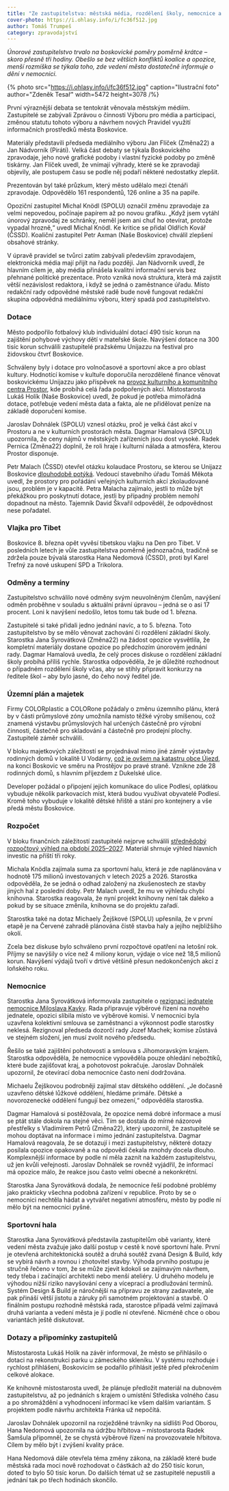 ```yaml
---
title: "Ze zastupitelstva: městská média, rozdělení školy, nemocnice a hala"
cover-photo: https://i.ohlasy.info/i/fc36f512.jpg
author: Tomáš Trumpeš
category: zpravodajství
---
```


*Únorové zastupitelstvo trvalo na boskovické poměry poměrně krátce – skoro přesně tři hodiny. Obešlo se bez větších konfliktů koalice a opozice, menší rozmíška se týkala toho, zde vedení města dostatečně informuje o dění v nemocnici.*

{% photo src="https://i.ohlasy.info/i/fc36f512.jpg" caption="Ilustrační foto" author="Zdeněk Tesař" width=5472 height=3078 /%}

První výraznější debata se tentokrát věnovala městským médiím. Zastupitelé se zabývali Zprávou o činnosti Výboru pro média a participaci, změnou statutu tohoto výboru a návrhem nových Pravidel využití informačních prostředků města Boskovice.

Materiály představili předseda mediálního výboru Jan Flíček (Změna22) a Jan Nádvorník (Piráti). Velká část debaty se týkala Boskovického zpravodaje, jeho nové grafické podoby i vlastní fyzické podoby po změně tiskárny. Jan Flíček uvedl, že vnímají výhrady, které se ke zpravodaji objevily, ale postupem času se podle něj podaří některé nedostatky zlepšit.

Prezentován byl také průzkum, který město udělalo mezi čtenáři zpravodaje. Odpovědělo 161 respondentů, 126 online a 35 na papíře.

Opoziční zastupitel Michal Knödl (SPOLU) označil změnu zpravodaje za velmi nepovedou, počínaje papírem až po novou grafiku. „Když jsem vytáhl únorový zpravodaj ze schránky, neměl jsem ani chuť ho otevírat, protože vypadal hrozně,“ uvedl Michal Knödl. Ke kritice se přidal Oldřich Kovář (ČSSD). Koaliční zastupitel Petr Axman (Naše Boskovice) chválil zlepšení obsahové stránky. 

V úpravě pravidel se tvůrci zatím zabývali především zpravodajem, elektronická média mají přijít na řadu později. Jan Nádvorník uvedl, že hlavním cílem je, aby média přinášela kvalitní informační servis bez přehnané politické prezentace. Proto vzniká nová struktura, která má zajistit větší nezávislost redaktora, i když se jedná o zaměstnance úřadu. Místo redakční rady odpovědné městské radě bude nově fungovat redakční skupina odpovědná mediálnímu výboru, který spadá pod zastupitelstvo.

### Dotace

Město podpořilo fotbalový klub individuální dotací 490 tisíc korun na zajištění pohybové výchovy dětí v mateřské škole. Navýšení dotace na 300 tisíc korun schválili zastupitelé pražskému Unijazzu na festival pro židovskou čtvrť Boskovice. 

Schváleny byly i dotace pro volnočasové a sportovní akce a pro oblast kultury. Hodnotící komise v kultuře doporučila nerozdělené finance věnovat boskovickému Unijazzu jako příspěvek na [provoz kulturního a komunitního centra Prostor](https://ohlasy.info/clanky/2024/02/komentar-prostor.html), kde probíhá celá řada podpořených akcí. Místostarosta Lukáš Holík (Naše Boskovice) uvedl, že pokud je potřeba mimořádná dotace, potřebuje vedení města data a fakta, ale ne přidělovat peníze na základě doporučení komise.

Jaroslav Dohnálek (SPOLU) vznesl otázku, proč je velká část akcí v Prostoru a ne v kulturních prostorách města. Dagmar Hamalová (SPOLU) upozornila, že ceny nájmů v městských zařízeních jsou dost vysoké. Radek Pernica (Změna22) doplnil, že roli hraje i kulturní nálada a atmosféra, kterou Prostor disponuje. 

Petr Malach (ČSSD) otevřel otázku kolaudace Prostoru, se kterou se Unijazz Boskovice [dlouhodobě potýká](https://ohlasy.info/clanky/2021/07/kolaudace-prostor.html). Vedoucí stavebního úřadu Tomáš Měkota uvedl, že prostory pro pořádání veřejných kulturních akcí zkolaudované jsou, problém je v kapacitě. Petra Malacha zajímalo, jestli to může být překážkou pro poskytnutí dotace, jestli by případný problém nemohl dopadnout na město. Tajemník David Škvařil odpověděl, že odpovědnost nese pořadatel.

### Vlajka pro Tibet

Boskovice 8. března opět vyvěsí tibetskou vlajku na Den pro Tibet. V posledních letech je vůle zastupitelstva poměrně jednoznačná, tradičně se zdržela pouze bývalá starostka Hana Nedomová (ČSSD), proti byl Karel Trefný za nové uskupení SPD a Trikolora.

### Odměny a termíny

Zastupitelstvo schválilo nové odměny svým neuvolněným členům, navýšení odměn proběhne v souladu s aktuální právní úpravou – jedná se o asi 17 procent. Loni k navýšení nedošlo, letos tomu tak bude od 1. března.

Zastupitelé si také přidali jedno jednání navíc, a to 5. března. Toto zastupitelstvo by se mělo věnovat zachování či rozdělení základní školy. Starostka Jana Syrovátková (Změna22) na žádost opozice vysvětlila, že kompletní materiály dostane opozice po předchozím únorovém jednání rady. Dagmar Hamalová uvedla, že celý proces diskuse o rozdělení základní školy probíhá příliš rychle. Starostka odpověděla, že je důležité rozhodnout o případném rozdělení školy včas, aby se stihly připravit konkurzy na ředitele škol – aby bylo jasné, do čeho nový ředitel jde.

### Územní plán a majetek

Firmy COLORplastic a COLORone požádaly o změnu územního plánu, která by v části průmyslové zóny umožnila namísto těžké výroby smíšenou, což znamená výstavbu průmyslových hal určených částečně pro výrobní činnosti, částečně pro skladování a částečně pro prodejní plochy. Zastupitelé záměr schválili.

V bloku majetkových záležitostí se projednával mimo jiné záměr výstavby rodinných domů v lokalitě U Vodárny, [což je ovšem na katastru obce Újezd](https://ohlasy.info/clanky/2018/02/pozemky-ujezd.html), na konci Boskovic ve směru na Prostějov po pravé straně. Vznikne zde 28 rodinných domů, s hlavním příjezdem z Dukelské ulice.

Developer požádal o připojení jejich komunikace do ulice Podlesí, oplátkou vybuduje několik parkovacích míst, která budou využívat obyvatelé Podlesí. Kromě toho vybuduje v lokalitě dětské hřiště a stání pro kontejnery a vše předá městu Boskovice. 

### Rozpočet

V bloku finančních záležitostí zastupitelé nejprve schválili [střednědobý rozpočtový výhled na období 2025–2027](https://boskovice.cz/assets/File.ashx?id_org=832&id_dokumenty=48105). Materiál shrnuje výhled hlavních investic na příští tři roky. 

Michala Knödla zajímala suma za sportovní halu, která je zde naplánována v hodnotě 175 milionů investovaných v letech 2025 a 2026. Starostka odpověděla, že se jedná o odhad založený na zkušenostech ze stavby jiných hal z poslední doby. Petr Malach uvedl, že mu ve výhledu chybí knihovna. Starostka reagovala, že nyní projekt knihovny není tak daleko a pokud by se situace změnila, knihovna se do projektu zařadí.

Starostka také na dotaz Michaely Žejškové (SPOLU) upřesnila, že v první etapě je na Červené zahradě plánována čistě stavba haly a jejího nejbližšího okolí.

Zcela bez diskuse bylo schváleno první rozpočtové opatření na letošní rok. Příjmy se navýšily o více než 4 miliony korun, výdaje o více než 18,5 milionů korun. Navýšení výdajů tvoří v drtivé většině přesun nedokončených akcí z loňského roku.

### Nemocnice

Starostka Jana Syrovátková informovala zastupitele o [rezignaci jednatele nemocnice Miloslava Kavky](https://ohlasy.info/clanky/2024/01/kavka-rezignoval.html). Rada připravuje výběrové řízení na nového jednatele, opozici slíbila místo ve výběrové komisi. V nemocnici byla uzavřena kolektivní smlouva se zaměstnanci a výkonnost podle starostky neklesá. Rezignoval předseda dozorčí rady Jozef Machek; komise zůstává ve stejném složení, jen musí zvolit nového předsedu.

Řešilo se také zajištění pohotovosti a smlouva s Jihomoravským krajem. Starostka odpověděla, že nemocnice vypověděla pouze ohledání nebožtíků, které bude zajišťovat kraj, a pohotovost pokračuje. Jaroslav Dohnálek upozornil, že otevírací doba nemocnice často není dodržována.

Michaelu Žejškovou podrobněji zajímal stav dětského oddělení. „Je dočasně uzavřeno dětské lůžkové oddělení, hledáme primáře. Dětské a novorozenecké oddělení fungují bez omezení,“ odpověděla starostka.

Dagmar Hamalová si postěžovala, že opozice nemá dobré informace a musí se ptát stále dokola na stejné věci. Tím se dostala do mírné názorové přestřelky s Vladimírem Petrů (Změna22), který upozornil, že zastupitelé se mohou doptávat na informace i mimo jednání zastupitelstva. Dagmar Hamalová reagovala, že se dotazují i mezi zastupitelstvy, některé dotazy posílala opozice opakovaně a na odpovědi čekala mnohdy docela dlouho. Komplexnější informace by podle ní měla zaznít na každém zastupitelstvu, už jen kvůli veřejnosti. Jaroslav Dohnálek se rovněž vyjádřil, že informací má opozice málo, že reakce jsou často velmi obecné a nekonkrétní.

Starostka Jana Syrovátková dodala, že nemocnice řeší podobné problémy jako prakticky všechna podobná zařízení v republice. Proto by se o nemocnici nechtěla hádat a vytvářet negativní atmosféru, město by podle ní mělo být na nemocnici pyšné.

### Sportovní hala

Starostka Jana Syrovátková představila zastupitelům obě varianty, které vedení města zvažuje jako další postup v cestě k nové sportovní hale. První je otevřená architektonická soutěž a druhá soutěž zvaná Design & Build, kdy se vybírá návrh a rovnou i zhotovitel stavby. Výhoda prvního postupu je stručně řečeno v tom, že se může zjevit kdokoli se zajímavým návrhem, tedy třeba i začínající architekti nebo menší ateliéry. U druhého modelu je výhodou nižší riziko navyšování ceny a víceprací a prodlužování termínů. Systém Design & Build je náročnější na přípravu ze strany zadavatele, ale pak přináší větší jistotu a záruky při samotném projektování a stavbě. O finálním postupu rozhodně městská rada, starostce připadá velmi zajímavá druhá varianta a vedení města je jí podle ní otevřené. Nicméně chce o obou variantách ještě diskutovat.

### Dotazy a připomínky zastupitelů

Místostarosta Lukáš Holík na závěr informoval, že město se přihlásilo o dotaci na rekonstrukci parku u zámeckého skleníku. V systému rozhoduje i rychlost přihlášení, Boskovicím se podařilo přihlásit ještě před překročením celkové alokace.

Ke knihovně místostarosta uvedl, že plánuje předložit materiál na dubnovém zastupitelstvu, až po jednáních s krajem o umístění Střediska volného času a po shromáždění a vyhodnocení informací ke všem dalším variantám. S projektem podle návrhu architekta Fránka už nepočítá.

Jaroslav Dohnálek upozornil na rozježděné trávníky na sídlišti Pod Oborou, Hana Nedomová upozornila na údržbu hřbitova – místostarosta Radek Šamšula připomněl, že se chystá výběrové řízení na provozovatele hřbitova. Cílem by mělo být i zvýšení kvality práce. 

Hana Nedomová dále otevřela téma změny zákona, na základě které bude městská rada moci nově rozhodovat o částkách až do 250 tisíc korun, doteď to bylo 50 tisíc korun. Do dalších témat už se zastupitelé nepustili a jednání tak po třech hodinách skončilo.